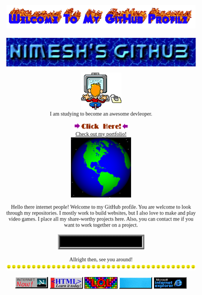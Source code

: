 <h1 align="center">
  <a href="https://git.io/typing-svg">
    <img src="./assets/welcome.gif" alt="Typing SVG" />
  </a>
</h1>

<p align="center">
  <img src="./assets/site_header_img.jpg">
</p>

<p align="center" style="font-family: verdana;">
<img src="./assets/STUDYING.GIF"/><br>
I am studying to become an awesome devleoper.<br><br>
<a href="https://nimeshakya.github.io" target="_blank">
  <img src="./assets/click_here_003.gif" />
</a><br>
<a href="https://www.nimeshakya.com.np" target="_blank">
  Check out my portfolio!<br>
</a>
<a href="https://nimeshakya.github.io" target="_blank">
  <img src="./assets/globe.gif"/>
</a>
</p>

<p align="center" style="font-family: verdana">
  Hello there internet people! Welcome to my GitHub profile. You are welcome to look through my repositories. I mostly work to build websites, but I also love to make and play video games. I place all my share-worthy projects here. Also, you can contact me if you want to work together on a project.<br><br>
  <a href="mailto:nimeshakyabtw@gmail.com" ><img src="./assets/email.gif" /></a><br><br>Allright then, see you around!<br>
  <img src="./assets/line-smile.gif" />
</p>

<p align="center">
  <img src="./assets/internet_now02.gif" />
  <img src="./assets/html_learn_it_today.gif" />
  <img src="./assets/lol.gif" />
  <img src="./assets/linux_powered.gif" />
  <img src="./assets/msie07.gif" />
</p>
